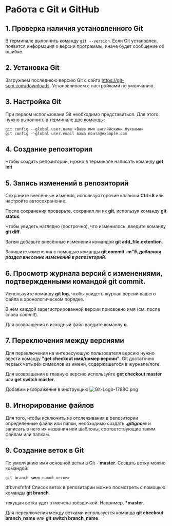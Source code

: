 # Работа с Git и GitHub

## 1. Проверка наличия установленного Git
В терминале выполнить команду   `git --version`.
Если Git установлен, появится информация о версии программы, иначе будет сообщение об ошибке.

## 2. Установка Git
Загружаем последнюю версию Git с сайта https://git-scm.com/downloads. Устанавливаем с настройками по умолчанию.

## 3. Настройка Git
При первом использовани  Git необходимо представиться. Для этого нужно выполнить в терминале две команды: 
```
git config --global user.name «Ваше имя английскими буквами»
git config --global user.email ваша почта@example.com
```

## 4. Создание репозитория
Чтобы создать репозиторий, нужно в терминале написать команду __get init__

## 5. Запись изменений в репозиторий
Сохраните внесённые измения, используя горячие клавиши __Ctrl+S__ или настройте автосохранение.

После сохранения проверьте, сохранил ли их __git__, используя команду __git status__.

Чтобы увидеть наглядно (построчно), что изменилось ,введите команду __git diff__.

Затем добавьте внесённые изменения командой __git add_file.extention__.

Запишите изменения с помощью команды __git commit -m"__**_5. добавили раздел внесение изменений в репозиторий_**.

## 6. Просмотр журнала версий с изменениями, подтвержденными командой __git commit__.

Используйте команду __git log__, чтобы увидеть журнал версий вашего файла в хронологическом порядке.

В нём каждой зарегистрированной версии присвоено имя (см. после слова _commit_). 

Для возвращения в исходный файл введите команлу **q**.

## 7. Переключения между версиями

Для переключения на интересующую пользователя версию нужно ввести команду **"get checkout  имя/номер версии"**. Git достаточно первых четырёх символов из имени, содержащегося в журнале/логе.

Для возвращения в главную версию используйте __get checkout master__ или __get switch master__.

 Добавим изображение в инструкцию
![Git-Logo-1788C.png](Git-Logo-1788C.png)

## 8. Игнорирование файлов

Для того, чтобы исключить из отслеживания в репозитории определённые файли или папки, необходимо создать ***.gitignore***  и записать в него их названия или шаблоны, соответствующие таким файлам или папкам.

## 9. Создание веток в Git
По умолчанию имя основной  ветки в Git  - **master**. 
Cоздать ветку можно командой:
```
git branch <имя новой ветки>
```
dfbvnxfnfnf
Cписок веток в репозитарии можно посмотреть с помощью команды **git branch**.

текущая ветка удет отмечена звёздочкой. Например,
**\*master**.

Для переключения между ветками используется команда
**git checkout branch_name** или **git switch branch_name**.
